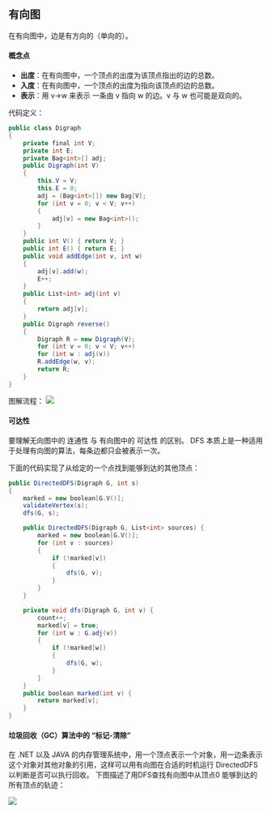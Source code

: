 ## 有向图

在有向图中，边是有方向的（单向的）。

#### 概念点
  - **出度**：在有向图中，一个顶点的出度为该顶点指出的边的总数。 
  - **入度**：在有向图中，一个顶点的出度为指向该顶点的边的总数。 
  - **表示**：用 v->w 来表示 一条由 v 指向 w 的边。v 与 w 也可能是双向的。
  
代码定义：
``` C#
public class Digraph
{
    private final int V;
    private int E;
    private Bag<int>[] adj;
    public Digraph(int V)
    {
        this.V = V;
        this.E = 0;
        adj = (Bag<int>[]) new Bag[V];
        for (int v = 0; v < V; v++)
        {
            adj[v] = new Bag<int>();
        }
    }
    public int V() { return V; }
    public int E() { return E; }
    public void addEdge(int v, int w)
    {
        adj[v].add(w);
        E++;
    }
    public List<int> adj(int v)
    { 
        return adj[v]; 
    }
    public Digraph reverse()
    {
        Digraph R = new Digraph(V);
        for (int v = 0; v < V; v++)
        for (int w : adj(v))
        R.addEdge(w, v);
        return R;
    }
}
```

图解流程：
![](https://img-blog.csdn.net/20171107221250348?watermark/2/text/aHR0cDovL2Jsb2cuY3Nkbi5uZXQvY3VpdA==/font/5a6L5L2T/fontsize/400/fill/I0JBQkFCMA==/dissolve/70/gravity/SouthEast)

#### 可达性
要理解无向图中的 连通性 与 有向图中的 可达性 的区别。
DFS 本质上是一种适用于处理有向图的算法，每条边都只会被表示一次。 

下面的代码实现了从给定的一个点找到能够到达的其他顶点：
``` C#
public DirectedDFS(Digraph G, int s) 
{
    marked = new boolean[G.V()];
    validateVertex(s);
    dfs(G, s);

    public DirectedDFS(Digraph G, List<int> sources) {
        marked = new boolean[G.V()];
        for (int v : sources) 
        {
            if (!marked[v]) 
            {
                dfs(G, v);
            }
        }
    }

    private void dfs(Digraph G, int v) { 
        count++;
        marked[v] = true;
        for (int w : G.adj(v)) 
        {
            if (!marked[w]) 
            {
                dfs(G, w);
            }
        }
    }
    public boolean marked(int v) {
        return marked[v];
    }
}
```

#### 垃圾回收（GC）算法中的 “标记-清除”
在 .NET 以及 JAVA 的内存管理系统中，用一个顶点表示一个对象，用一边条表示这个对象对其他对象的引用，这样可以用有向图在合适的时机运行 DirectedDFS 以判断是否可以执行回收。
下图描述了用DFS查找有向图中从顶点0 能够到达的所有顶点的轨迹：

![](https://img-blog.csdn.net/20171108085823173?watermark/2/text/aHR0cDovL2Jsb2cuY3Nkbi5uZXQvY3VpdA==/font/5a6L5L2T/fontsize/400/fill/I0JBQkFCMA==/dissolve/70/gravity/SouthEast)



